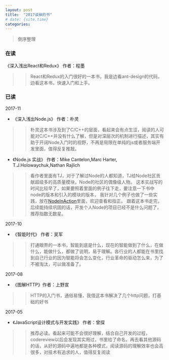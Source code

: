 ```yaml
---
layout: post
title:  "2017读掉的书"
# date: {site.time}
categories: 
---
```

> 倒序整理

### 在读

《深入浅出React和Redux》 作者：程墨

>> React和Redux的入门很好的一本书，我是边看ant-design的代码，边看这本书，快速入门和上手。

### 已读

2017-11 
* 《深入浅出Node.js》 作者：朴灵

>> 朴灵这本书涉及到了C/C++的层面，看起来会有点生涩，阅读的人可能对C/C++并没有什么了解，但是对深层次的机制进行描述，其实有助于开阔Node入门时的视野，不再是局限在单纯的js或者服务端开发里面，值得反复推敲。

* 《Node.js 实战》 作者：Mike Cantelon,Marc Harter, T.J.Holowaychuk,Nathan Rajlich

>> 看作者里面有TJ，对于了解过Node的人都知道，TJ给Node社区贡献超级多的高质量模块，Node的社区的偶像级人物。
这本实战写的时间比较早了，如果要照着里面的例子往下走，要注意一下书中node的版本和引入的模块的版本，
我针对几个例子也做了一些实践，放在[NodeInAction](https://github.com/Myu1533/NodeInAction.git)里面，欢迎查看和指正。
跟着这本书走完，后续能持续巩固的话，开发个人Node的项目已经不是什么问题了，推荐指数无数星。

2017-10
* 《智能时代》 作者：吴军

>> 打通眼界的一本书，智能到底是什么，现在的智能做到了什么，在做什么，能做什么，都做了说明，易于理解。各行业的人都能在书里找到自己行业的因为智能将会怎么变化，行业革命的驱动怎么来，为了不被淘汰，可以做准备了。

2017-08
* 《图解HTTP》作者：上野宣

>> HTTP的入门书，通俗易懂，我借这本书解决了几个http问题，打基础的好书

2017-05
* 《JavaScript设计模式与开发实践》 作者：曾探

>> 推荐必读。看起来可能不会很好理解，结合自己开发的过程，codereview以后会发现其实用过，书里给了命名，再去看其他源码的话，从好的源码中遍地都是各种模式，阅读源码的理解效率也会高很多，对技术有追求的人，值得反复阅读